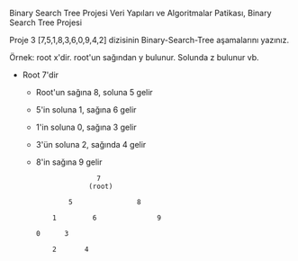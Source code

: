 Binary Search Tree Projesi
Veri Yapıları ve Algoritmalar Patikası, Binary Search Tree Projesi

Proje 3 [7,5,1,8,3,6,0,9,4,2] dizisinin Binary-Search-Tree aşamalarını yazınız.

Örnek: root x'dir. root'un sağından y bulunur. Solunda z bulunur vb.


* Root 7'dir
  - Root'un sağına 8, soluna 5 gelir

  - 5'in soluna 1, sağına 6 gelir

  - 1'in soluna 0, sağına 3 gelir

  - 3'ün soluna 2, sağında 4 gelir

  - 8'in sağına 9 gelir


                       7
                     (root)

                5                8
          
            1         6               9
        
        0      3 

            2       4
